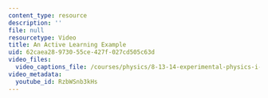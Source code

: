 ```yaml
---
content_type: resource
description: ''
file: null
resourcetype: Video
title: An Active Learning Example
uid: 62caea28-9730-55ce-427f-027cd505c63d
video_files:
  video_captions_file: /courses/physics/8-13-14-experimental-physics-i-ii-junior-lab-fall-2016-spring-2017/instructor-insights/dr.-sean-robinsons-insights/an-active-learning-example/RzbWSnb3kHs.vtt
video_metadata:
  youtube_id: RzbWSnb3kHs
---
```

